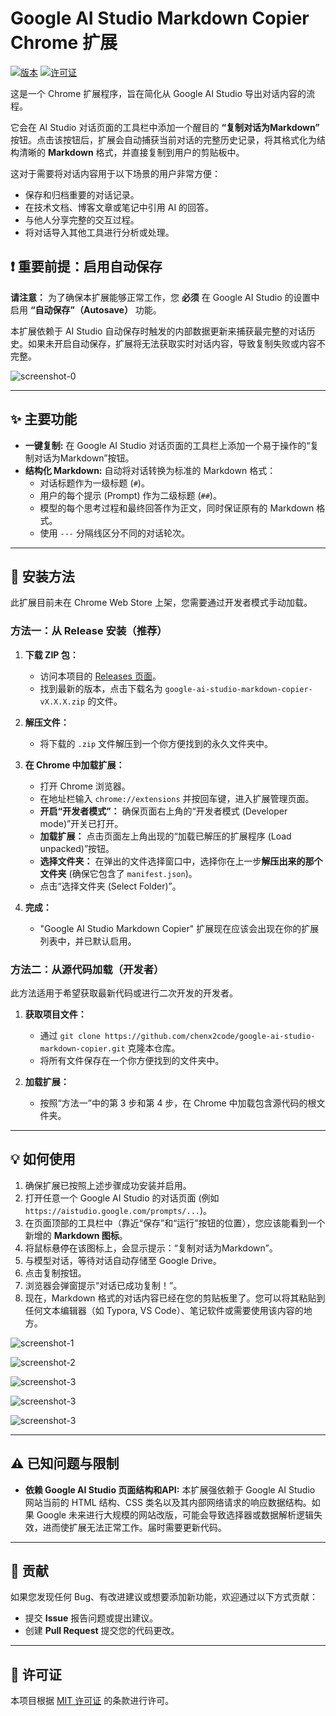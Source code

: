 # Google AI Studio Markdown Copier Chrome 扩展

[![版本](https://img.shields.io/badge/版本-1.0-blue.svg)](manifest.json)  [![许可证](https://img.shields.io/badge/许可证-MIT-green.svg)](LICENSE)

这是一个 Chrome 扩展程序，旨在简化从 Google AI Studio 导出对话内容的流程。

它会在 AI Studio 对话页面的工具栏中添加一个醒目的 **“复制对话为Markdown”** 按钮。点击该按钮后，扩展会自动捕获当前对话的完整历史记录，将其格式化为结构清晰的 **Markdown** 格式，并直接复制到用户的剪贴板中。

这对于需要将对话内容用于以下场景的用户非常方便：

*   保存和归档重要的对话记录。
*   在技术文档、博客文章或笔记中引用 AI 的回答。
*   与他人分享完整的交互过程。
*   将对话导入其他工具进行分析或处理。

##  :exclamation: 重要前提：启用自动保存

**请注意：** 为了确保本扩展能够正常工作，您 **必须** 在 Google AI Studio 的设置中启用 **“自动保存”（Autosave）** 功能。

本扩展依赖于 AI Studio 自动保存时触发的内部数据更新来捕获最完整的对话历史。如果未开启自动保存，扩展将无法获取实时对话内容，导致复制失败或内容不完整。

![screenshot-0](./assets/screenshot-0.png)

---

## ✨ 主要功能

*   **一键复制:** 在 Google AI Studio 对话页面的工具栏上添加一个易于操作的“复制对话为Markdown”按钮。
*   **结构化 Markdown:** 自动将对话转换为标准的 Markdown 格式：
    *   对话标题作为一级标题 (`#`)。
    *   用户的每个提示 (Prompt) 作为二级标题 (`##`)。
    *   模型的每个思考过程和最终回答作为正文，同时保证原有的 Markdown 格式。
    *   使用 `---` 分隔线区分不同的对话轮次。

---

## 🚀 安装方法

此扩展目前未在 Chrome Web Store 上架，您需要通过开发者模式手动加载。

### 方法一：从 Release 安装（推荐）

1.  **下载 ZIP 包：**
    *   访问本项目的 [Releases 页面](https://github.com/chenx2code/google-ai-studio-markdown-copier/releases)。
    *   找到最新的版本，点击下载名为 `google-ai-studio-markdown-copier-vX.X.X.zip` 的文件。

2.  **解压文件：**
    *   将下载的 `.zip` 文件解压到一个你方便找到的永久文件夹中。

3.  **在 Chrome 中加载扩展：**
    *   打开 Chrome 浏览器。
    *   在地址栏输入 `chrome://extensions` 并按回车键，进入扩展管理页面。
    *   **开启“开发者模式”：** 确保页面右上角的“开发者模式 (Developer mode)”开关已打开。
    *   **加载扩展：** 点击页面左上角出现的“加载已解压的扩展程序 (Load unpacked)”按钮。
    *   **选择文件夹：** 在弹出的文件选择窗口中，选择你在上一步**解压出来的那个文件夹** (确保它包含了 `manifest.json`)。
    *   点击“选择文件夹 (Select Folder)”。

4.  **完成：**
    *   "Google AI Studio Markdown Copier" 扩展现在应该会出现在你的扩展列表中，并已默认启用。

### 方法二：从源代码加载（开发者）

此方法适用于希望获取最新代码或进行二次开发的开发者。

1.  **获取项目文件：**
    *   通过 `git clone https://github.com/chenx2code/google-ai-studio-markdown-copier.git` 克隆本仓库。
    *   将所有文件保存在一个你方便找到的文件夹中。

2.  **加载扩展：**
    *   按照“方法一”中的第 3 步和第 4 步，在 Chrome 中加载包含源代码的根文件夹。

---

## 💡 如何使用

1.  确保扩展已按照上述步骤成功安装并启用。
2.  打开任意一个 Google AI Studio 的对话页面 (例如 `https://aistudio.google.com/prompts/...`)。
3.  在页面顶部的工具栏中（靠近“保存”和“运行”按钮的位置），您应该能看到一个新增的 **Markdown 图标**。
4.  将鼠标悬停在该图标上，会显示提示：“复制对话为Markdown”。
5.  与模型对话，等待对话自动存储至 Google Drive。
6.  点击复制按钮。
7.  浏览器会弹窗提示“对话已成功复制！”。
8.  现在，Markdown 格式的对话内容已经在您的剪贴板里了。您可以将其粘贴到任何文本编辑器（如 Typora, VS Code）、笔记软件或需要使用该内容的地方。

![screenshot-1](./assets/screenshot-1.png)

![screenshot-2](./assets/screenshot-2.png)

![screenshot-3](./assets/screenshot-3.png)

![screenshot-3](./assets/screenshot-4.png)

![screenshot-3](./assets/screenshot-5.png)

---

## ⚠️ 已知问题与限制

*   **依赖 Google AI Studio 页面结构和API:** 本扩展强依赖于 Google AI Studio 网站当前的 HTML 结构、CSS 类名以及其内部网络请求的响应数据结构。如果 Google 未来进行大规模的网站改版，可能会导致选择器或数据解析逻辑失效，进而使扩展无法正常工作。届时需要更新代码。

---

## 🤝 贡献

如果您发现任何 Bug、有改进建议或想要添加新功能，欢迎通过以下方式贡献：

*   提交 **Issue** 报告问题或提出建议。
*   创建 **Pull Request** 提交您的代码更改。

---

## 📄 许可证

本项目根据 [MIT 许可证](LICENSE) 的条款进行许可。
